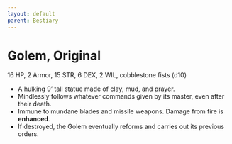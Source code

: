 ```yaml
---
layout: default
parent: Bestiary
---
```


# Golem, Original

16 HP, 2 Armor, 15 STR, 6 DEX, 2 WIL, cobblestone fists (d10)

- A hulking 9’ tall statue made of clay, mud, and prayer.
- Mindlessly follows whatever commands given by its master, even after their death.
- Immune to mundane blades and missile weapons. Damage from fire is __enhanced__.
- If destroyed, the Golem eventually reforms and carries out its previous orders.
